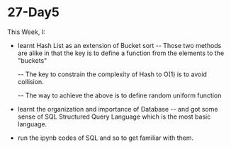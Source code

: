 # 27-Day5

This Week, I:

- learnt Hash List as an extension of Bucket sort
  -- Those two methods are alike in that the key is to define a function from the elements to the "buckets"

  -- The key to constrain the complexity of Hash to O(1) is to avoid collision. 

  -- The way to achieve the above is to define random uniform function

- learnt the organization and importance of Database
  -- and got some sense of SQL Structured Query Language which is the most basic language.

- run the ipynb codes of SQL and so to get familiar with them.



